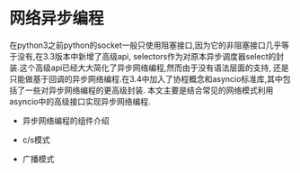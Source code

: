 # 网络异步编程

在python3之前python的socket一般只使用阻塞接口,因为它的非阻塞接口几乎等于没有,在3.3版本中新增了高级api,
selectors作为对原本异步调度器select的封装.这个高级api已经大大简化了异步网络编程,然而由于没有语法层面的支持,
还是只能做基于回调的异步网络编程.在3.4中加入了协程概念和asyncio标准库,其中包括了一些对异步网络编程的更高级封装.
本文主要是结合常见的网络模式利用asyncio中的高级接口实现异步网络编程.

+ 异步网络编程的组件介绍

+ c/s模式

+ 广播模式


